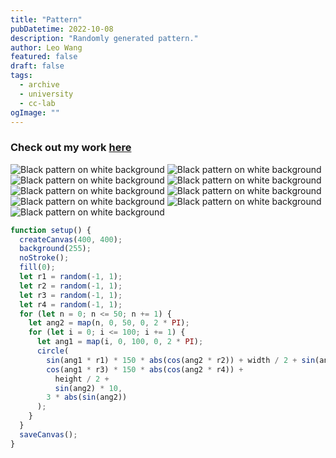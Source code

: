 ```yaml
---
title: "Pattern"
pubDatetime: 2022-10-08
description: "Randomly generated pattern."
author: Leo Wang
featured: false
draft: false
tags:
  - archive
  - university
  - cc-lab
ogImage: ""
---
```


### Check out my work [here](https://editor.p5js.org/ImPrankster/sketches/1LLwfvqbr)

![Black pattern on white background](https://imprankster.vercel.app/images/patterns/pattern1.png)
![Black pattern on white background](https://imprankster.vercel.app/images/patterns/pattern2.png)
![Black pattern on white background](https://imprankster.vercel.app/images/patterns/pattern3.png)
![Black pattern on white background](https://imprankster.vercel.app/images/patterns/pattern4.png)
![Black pattern on white background](https://imprankster.vercel.app/images/patterns/pattern5.png)
![Black pattern on white background](https://imprankster.vercel.app/images/patterns/pattern6.png)
![Black pattern on white background](https://imprankster.vercel.app/images/patterns/pattern7.png)
![Black pattern on white background](https://imprankster.vercel.app/images/patterns/pattern8.png)
![Black pattern on white background](https://imprankster.vercel.app/images/patterns/pattern9.png)

```jsx
function setup() {
  createCanvas(400, 400);
  background(255);
  noStroke();
  fill(0);
  let r1 = random(-1, 1);
  let r2 = random(-1, 1);
  let r3 = random(-1, 1);
  let r4 = random(-1, 1);
  for (let n = 0; n <= 50; n += 1) {
    let ang2 = map(n, 0, 50, 0, 2 * PI);
    for (let i = 0; i <= 100; i += 1) {
      let ang1 = map(i, 0, 100, 0, 2 * PI);
      circle(
        sin(ang1 * r1) * 150 * abs(cos(ang2 * r2)) + width / 2 + sin(ang2) * 25,
        cos(ang1 * r3) * 150 * abs(cos(ang2 * r4)) +
          height / 2 +
          sin(ang2) * 10,
        3 * abs(sin(ang2))
      );
    }
  }
  saveCanvas();
}
```

